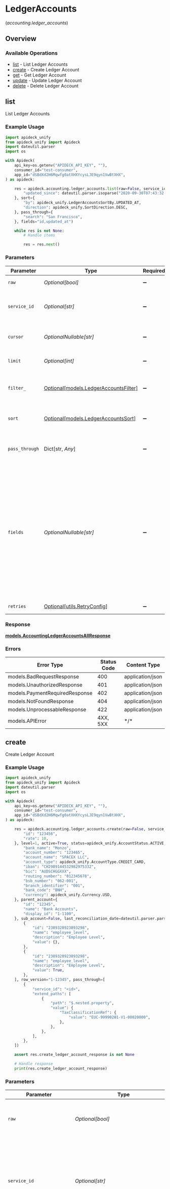 # LedgerAccounts
(*accounting.ledger_accounts*)

## Overview

### Available Operations

* [list](#list) - List Ledger Accounts
* [create](#create) - Create Ledger Account
* [get](#get) - Get Ledger Account
* [update](#update) - Update Ledger Account
* [delete](#delete) - Delete Ledger Account

## list

List Ledger Accounts

### Example Usage

```python
import apideck_unify
from apideck_unify import Apideck
import dateutil.parser
import os

with Apideck(
    api_key=os.getenv("APIDECK_API_KEY", ""),
    consumer_id="test-consumer",
    app_id="dSBdXd2H6Mqwfg0atXHXYcysLJE9qyn1VwBtXHX",
) as apideck:

    res = apideck.accounting.ledger_accounts.list(raw=False, service_id="salesforce", limit=20, filter_={
        "updated_since": dateutil.parser.isoparse("2020-09-30T07:43:32.000Z"),
    }, sort={
        "by": apideck_unify.LedgerAccountsSortBy.UPDATED_AT,
        "direction": apideck_unify.SortDirection.DESC,
    }, pass_through={
        "search": "San Francisco",
    }, fields="id,updated_at")

    while res is not None:
        # Handle items

        res = res.next()

```

### Parameters

| Parameter                                                                                                                                                                                                                                                                                                                                                                                                                                                                                                                                                                                                       | Type                                                                                                                                                                                                                                                                                                                                                                                                                                                                                                                                                                                                            | Required                                                                                                                                                                                                                                                                                                                                                                                                                                                                                                                                                                                                        | Description                                                                                                                                                                                                                                                                                                                                                                                                                                                                                                                                                                                                     | Example                                                                                                                                                                                                                                                                                                                                                                                                                                                                                                                                                                                                         |
| --------------------------------------------------------------------------------------------------------------------------------------------------------------------------------------------------------------------------------------------------------------------------------------------------------------------------------------------------------------------------------------------------------------------------------------------------------------------------------------------------------------------------------------------------------------------------------------------------------------- | --------------------------------------------------------------------------------------------------------------------------------------------------------------------------------------------------------------------------------------------------------------------------------------------------------------------------------------------------------------------------------------------------------------------------------------------------------------------------------------------------------------------------------------------------------------------------------------------------------------- | --------------------------------------------------------------------------------------------------------------------------------------------------------------------------------------------------------------------------------------------------------------------------------------------------------------------------------------------------------------------------------------------------------------------------------------------------------------------------------------------------------------------------------------------------------------------------------------------------------------- | --------------------------------------------------------------------------------------------------------------------------------------------------------------------------------------------------------------------------------------------------------------------------------------------------------------------------------------------------------------------------------------------------------------------------------------------------------------------------------------------------------------------------------------------------------------------------------------------------------------- | --------------------------------------------------------------------------------------------------------------------------------------------------------------------------------------------------------------------------------------------------------------------------------------------------------------------------------------------------------------------------------------------------------------------------------------------------------------------------------------------------------------------------------------------------------------------------------------------------------------- |
| `raw`                                                                                                                                                                                                                                                                                                                                                                                                                                                                                                                                                                                                           | *Optional[bool]*                                                                                                                                                                                                                                                                                                                                                                                                                                                                                                                                                                                                | :heavy_minus_sign:                                                                                                                                                                                                                                                                                                                                                                                                                                                                                                                                                                                              | Include raw response. Mostly used for debugging purposes                                                                                                                                                                                                                                                                                                                                                                                                                                                                                                                                                        |                                                                                                                                                                                                                                                                                                                                                                                                                                                                                                                                                                                                                 |
| `service_id`                                                                                                                                                                                                                                                                                                                                                                                                                                                                                                                                                                                                    | *Optional[str]*                                                                                                                                                                                                                                                                                                                                                                                                                                                                                                                                                                                                 | :heavy_minus_sign:                                                                                                                                                                                                                                                                                                                                                                                                                                                                                                                                                                                              | Provide the service id you want to call (e.g., pipedrive). Only needed when a consumer has activated multiple integrations for a Unified API.                                                                                                                                                                                                                                                                                                                                                                                                                                                                   | salesforce                                                                                                                                                                                                                                                                                                                                                                                                                                                                                                                                                                                                      |
| `cursor`                                                                                                                                                                                                                                                                                                                                                                                                                                                                                                                                                                                                        | *OptionalNullable[str]*                                                                                                                                                                                                                                                                                                                                                                                                                                                                                                                                                                                         | :heavy_minus_sign:                                                                                                                                                                                                                                                                                                                                                                                                                                                                                                                                                                                              | Cursor to start from. You can find cursors for next/previous pages in the meta.cursors property of the response.                                                                                                                                                                                                                                                                                                                                                                                                                                                                                                |                                                                                                                                                                                                                                                                                                                                                                                                                                                                                                                                                                                                                 |
| `limit`                                                                                                                                                                                                                                                                                                                                                                                                                                                                                                                                                                                                         | *Optional[int]*                                                                                                                                                                                                                                                                                                                                                                                                                                                                                                                                                                                                 | :heavy_minus_sign:                                                                                                                                                                                                                                                                                                                                                                                                                                                                                                                                                                                              | Number of results to return. Minimum 1, Maximum 200, Default 20                                                                                                                                                                                                                                                                                                                                                                                                                                                                                                                                                 |                                                                                                                                                                                                                                                                                                                                                                                                                                                                                                                                                                                                                 |
| `filter_`                                                                                                                                                                                                                                                                                                                                                                                                                                                                                                                                                                                                       | [Optional[models.LedgerAccountsFilter]](../../models/ledgeraccountsfilter.md)                                                                                                                                                                                                                                                                                                                                                                                                                                                                                                                                   | :heavy_minus_sign:                                                                                                                                                                                                                                                                                                                                                                                                                                                                                                                                                                                              | Apply filters                                                                                                                                                                                                                                                                                                                                                                                                                                                                                                                                                                                                   | {<br/>"updated_since": "2020-09-30T07:43:32.000Z"<br/>}                                                                                                                                                                                                                                                                                                                                                                                                                                                                                                                                                         |
| `sort`                                                                                                                                                                                                                                                                                                                                                                                                                                                                                                                                                                                                          | [Optional[models.LedgerAccountsSort]](../../models/ledgeraccountssort.md)                                                                                                                                                                                                                                                                                                                                                                                                                                                                                                                                       | :heavy_minus_sign:                                                                                                                                                                                                                                                                                                                                                                                                                                                                                                                                                                                              | Apply sorting                                                                                                                                                                                                                                                                                                                                                                                                                                                                                                                                                                                                   | {<br/>"by": "updated_at",<br/>"direction": "desc"<br/>}                                                                                                                                                                                                                                                                                                                                                                                                                                                                                                                                                         |
| `pass_through`                                                                                                                                                                                                                                                                                                                                                                                                                                                                                                                                                                                                  | Dict[str, *Any*]                                                                                                                                                                                                                                                                                                                                                                                                                                                                                                                                                                                                | :heavy_minus_sign:                                                                                                                                                                                                                                                                                                                                                                                                                                                                                                                                                                                              | Optional unmapped key/values that will be passed through to downstream as query parameters. Ie: ?pass_through[search]=leads becomes ?search=leads                                                                                                                                                                                                                                                                                                                                                                                                                                                               | {<br/>"search": "San Francisco"<br/>}                                                                                                                                                                                                                                                                                                                                                                                                                                                                                                                                                                           |
| `fields`                                                                                                                                                                                                                                                                                                                                                                                                                                                                                                                                                                                                        | *OptionalNullable[str]*                                                                                                                                                                                                                                                                                                                                                                                                                                                                                                                                                                                         | :heavy_minus_sign:                                                                                                                                                                                                                                                                                                                                                                                                                                                                                                                                                                                              | The 'fields' parameter allows API users to specify the fields they want to include in the API response. If this parameter is not present, the API will return all available fields. If this parameter is present, only the fields specified in the comma-separated string will be included in the response. Nested properties can also be requested by using a dot notation. <br /><br />Example: `fields=name,email,addresses.city`<br /><br />In the example above, the response will only include the fields "name", "email" and "addresses.city". If any other fields are available, they will be excluded. | id,updated_at                                                                                                                                                                                                                                                                                                                                                                                                                                                                                                                                                                                                   |
| `retries`                                                                                                                                                                                                                                                                                                                                                                                                                                                                                                                                                                                                       | [Optional[utils.RetryConfig]](../../models/utils/retryconfig.md)                                                                                                                                                                                                                                                                                                                                                                                                                                                                                                                                                | :heavy_minus_sign:                                                                                                                                                                                                                                                                                                                                                                                                                                                                                                                                                                                              | Configuration to override the default retry behavior of the client.                                                                                                                                                                                                                                                                                                                                                                                                                                                                                                                                             |                                                                                                                                                                                                                                                                                                                                                                                                                                                                                                                                                                                                                 |

### Response

**[models.AccountingLedgerAccountsAllResponse](../../models/accountingledgeraccountsallresponse.md)**

### Errors

| Error Type                     | Status Code                    | Content Type                   |
| ------------------------------ | ------------------------------ | ------------------------------ |
| models.BadRequestResponse      | 400                            | application/json               |
| models.UnauthorizedResponse    | 401                            | application/json               |
| models.PaymentRequiredResponse | 402                            | application/json               |
| models.NotFoundResponse        | 404                            | application/json               |
| models.UnprocessableResponse   | 422                            | application/json               |
| models.APIError                | 4XX, 5XX                       | \*/\*                          |

## create

Create Ledger Account

### Example Usage

```python
import apideck_unify
from apideck_unify import Apideck
import dateutil.parser
import os

with Apideck(
    api_key=os.getenv("APIDECK_API_KEY", ""),
    consumer_id="test-consumer",
    app_id="dSBdXd2H6Mqwfg0atXHXYcysLJE9qyn1VwBtXHX",
) as apideck:

    res = apideck.accounting.ledger_accounts.create(raw=False, service_id="salesforce", display_id="1-12345", code="453", classification=apideck_unify.Classification.ASSET, type_=apideck_unify.LedgerAccountType.BANK, sub_type="CHECKING_ACCOUNT", name="Bank account", fully_qualified_name="Asset.Bank.Checking_Account", description="Main checking account", opening_balance=75000, current_balance=20000, currency=apideck_unify.Currency.USD, tax_type="NONE", tax_rate={
        "id": "123456",
        "rate": 10,
    }, level=1, active=True, status=apideck_unify.AccountStatus.ACTIVE, header=True, bank_account={
        "bank_name": "Monzo",
        "account_number": "123465",
        "account_name": "SPACEX LLC",
        "account_type": apideck_unify.AccountType.CREDIT_CARD,
        "iban": "CH2989144532982975332",
        "bic": "AUDSCHGGXXX",
        "routing_number": "012345678",
        "bsb_number": "062-001",
        "branch_identifier": "001",
        "bank_code": "BNH",
        "currency": apideck_unify.Currency.USD,
    }, parent_account={
        "id": "12345",
        "name": "Bank Accounts",
        "display_id": "1-1100",
    }, sub_account=False, last_reconciliation_date=dateutil.parser.parse("2020-09-30").date(), custom_fields=[
        {
            "id": "2389328923893298",
            "name": "employee_level",
            "description": "Employee Level",
            "value": {},
        },
        {
            "id": "2389328923893298",
            "name": "employee_level",
            "description": "Employee Level",
            "value": True,
        },
    ], row_version="1-12345", pass_through=[
        {
            "service_id": "<id>",
            "extend_paths": [
                {
                    "path": "$.nested.property",
                    "value": {
                        "TaxClassificationRef": {
                            "value": "EUC-99990201-V1-00020000",
                        },
                    },
                },
            ],
        },
    ])

    assert res.create_ledger_account_response is not None

    # Handle response
    print(res.create_ledger_account_response)

```

### Parameters

| Parameter                                                                                                                                                        | Type                                                                                                                                                             | Required                                                                                                                                                         | Description                                                                                                                                                      | Example                                                                                                                                                          |
| ---------------------------------------------------------------------------------------------------------------------------------------------------------------- | ---------------------------------------------------------------------------------------------------------------------------------------------------------------- | ---------------------------------------------------------------------------------------------------------------------------------------------------------------- | ---------------------------------------------------------------------------------------------------------------------------------------------------------------- | ---------------------------------------------------------------------------------------------------------------------------------------------------------------- |
| `raw`                                                                                                                                                            | *Optional[bool]*                                                                                                                                                 | :heavy_minus_sign:                                                                                                                                               | Include raw response. Mostly used for debugging purposes                                                                                                         |                                                                                                                                                                  |
| `service_id`                                                                                                                                                     | *Optional[str]*                                                                                                                                                  | :heavy_minus_sign:                                                                                                                                               | Provide the service id you want to call (e.g., pipedrive). Only needed when a consumer has activated multiple integrations for a Unified API.                    | salesforce                                                                                                                                                       |
| `display_id`                                                                                                                                                     | *Optional[str]*                                                                                                                                                  | :heavy_minus_sign:                                                                                                                                               | The human readable display ID used when displaying the account                                                                                                   | 1-12345                                                                                                                                                          |
| `nominal_code`                                                                                                                                                   | *OptionalNullable[str]*                                                                                                                                          | :heavy_minus_sign:                                                                                                                                               | : warning: ** DEPRECATED **: This will be removed in a future release, please migrate away from it as soon as possible.<br/><br/>The nominal code of the ledger account. | N091                                                                                                                                                             |
| `code`                                                                                                                                                           | *OptionalNullable[str]*                                                                                                                                          | :heavy_minus_sign:                                                                                                                                               | The code assigned to the account.                                                                                                                                | 453                                                                                                                                                              |
| `classification`                                                                                                                                                 | [OptionalNullable[models.Classification]](../../models/classification.md)                                                                                        | :heavy_minus_sign:                                                                                                                                               | The classification of account.                                                                                                                                   | asset                                                                                                                                                            |
| `type`                                                                                                                                                           | [Optional[models.LedgerAccountType]](../../models/ledgeraccounttype.md)                                                                                          | :heavy_minus_sign:                                                                                                                                               | The type of account.                                                                                                                                             | bank                                                                                                                                                             |
| `sub_type`                                                                                                                                                       | *OptionalNullable[str]*                                                                                                                                          | :heavy_minus_sign:                                                                                                                                               | The sub type of account.                                                                                                                                         | CHECKING_ACCOUNT                                                                                                                                                 |
| `name`                                                                                                                                                           | *OptionalNullable[str]*                                                                                                                                          | :heavy_minus_sign:                                                                                                                                               | The name of the account.                                                                                                                                         | Bank account                                                                                                                                                     |
| `fully_qualified_name`                                                                                                                                           | *OptionalNullable[str]*                                                                                                                                          | :heavy_minus_sign:                                                                                                                                               | The fully qualified name of the account.                                                                                                                         | Asset.Bank.Checking_Account                                                                                                                                      |
| `description`                                                                                                                                                    | *OptionalNullable[str]*                                                                                                                                          | :heavy_minus_sign:                                                                                                                                               | The description of the account.                                                                                                                                  | Main checking account                                                                                                                                            |
| `opening_balance`                                                                                                                                                | *OptionalNullable[float]*                                                                                                                                        | :heavy_minus_sign:                                                                                                                                               | The opening balance of the account.                                                                                                                              | 75000                                                                                                                                                            |
| `current_balance`                                                                                                                                                | *OptionalNullable[float]*                                                                                                                                        | :heavy_minus_sign:                                                                                                                                               | The current balance of the account.                                                                                                                              | 20000                                                                                                                                                            |
| `currency`                                                                                                                                                       | [OptionalNullable[models.Currency]](../../models/currency.md)                                                                                                    | :heavy_minus_sign:                                                                                                                                               | Indicates the associated currency for an amount of money. Values correspond to [ISO 4217](https://en.wikipedia.org/wiki/ISO_4217).                               | USD                                                                                                                                                              |
| `tax_type`                                                                                                                                                       | *OptionalNullable[str]*                                                                                                                                          | :heavy_minus_sign:                                                                                                                                               | The tax type of the account.                                                                                                                                     | NONE                                                                                                                                                             |
| `tax_rate`                                                                                                                                                       | [Optional[models.LinkedTaxRateInput]](../../models/linkedtaxrateinput.md)                                                                                        | :heavy_minus_sign:                                                                                                                                               | N/A                                                                                                                                                              |                                                                                                                                                                  |
| `level`                                                                                                                                                          | *OptionalNullable[float]*                                                                                                                                        | :heavy_minus_sign:                                                                                                                                               | N/A                                                                                                                                                              | 1                                                                                                                                                                |
| `active`                                                                                                                                                         | *OptionalNullable[bool]*                                                                                                                                         | :heavy_minus_sign:                                                                                                                                               | Whether the account is active or not.                                                                                                                            | true                                                                                                                                                             |
| `status`                                                                                                                                                         | [OptionalNullable[models.AccountStatus]](../../models/accountstatus.md)                                                                                          | :heavy_minus_sign:                                                                                                                                               | The status of the account.                                                                                                                                       | active                                                                                                                                                           |
| `header`                                                                                                                                                         | *OptionalNullable[bool]*                                                                                                                                         | :heavy_minus_sign:                                                                                                                                               | Whether the account is a header or not.                                                                                                                          | true                                                                                                                                                             |
| `bank_account`                                                                                                                                                   | [Optional[models.BankAccount]](../../models/bankaccount.md)                                                                                                      | :heavy_minus_sign:                                                                                                                                               | N/A                                                                                                                                                              |                                                                                                                                                                  |
| `parent_account`                                                                                                                                                 | [Optional[models.ParentAccount]](../../models/parentaccount.md)                                                                                                  | :heavy_minus_sign:                                                                                                                                               | N/A                                                                                                                                                              |                                                                                                                                                                  |
| `sub_account`                                                                                                                                                    | *OptionalNullable[bool]*                                                                                                                                         | :heavy_minus_sign:                                                                                                                                               | Whether the account is a sub account or not.                                                                                                                     | false                                                                                                                                                            |
| `last_reconciliation_date`                                                                                                                                       | [datetime](https://docs.python.org/3/library/datetime.html#datetime-objects)                                                                                     | :heavy_minus_sign:                                                                                                                                               | Reconciliation Date means the last calendar day of each Reconciliation Period.                                                                                   | 2020-09-30                                                                                                                                                       |
| `subsidiaries`                                                                                                                                                   | List[[models.LedgerAccountSubsidiaries](../../models/ledgeraccountsubsidiaries.md)]                                                                              | :heavy_minus_sign:                                                                                                                                               | The subsidiaries the account belongs to.                                                                                                                         |                                                                                                                                                                  |
| `custom_fields`                                                                                                                                                  | List[[models.CustomField](../../models/customfield.md)]                                                                                                          | :heavy_minus_sign:                                                                                                                                               | N/A                                                                                                                                                              |                                                                                                                                                                  |
| `row_version`                                                                                                                                                    | *OptionalNullable[str]*                                                                                                                                          | :heavy_minus_sign:                                                                                                                                               | A binary value used to detect updates to a object and prevent data conflicts. It is incremented each time an update is made to the object.                       | 1-12345                                                                                                                                                          |
| `pass_through`                                                                                                                                                   | List[[models.PassThroughBody](../../models/passthroughbody.md)]                                                                                                  | :heavy_minus_sign:                                                                                                                                               | The pass_through property allows passing service-specific, custom data or structured modifications in request body when creating or updating resources.          |                                                                                                                                                                  |
| `retries`                                                                                                                                                        | [Optional[utils.RetryConfig]](../../models/utils/retryconfig.md)                                                                                                 | :heavy_minus_sign:                                                                                                                                               | Configuration to override the default retry behavior of the client.                                                                                              |                                                                                                                                                                  |

### Response

**[models.AccountingLedgerAccountsAddResponse](../../models/accountingledgeraccountsaddresponse.md)**

### Errors

| Error Type                     | Status Code                    | Content Type                   |
| ------------------------------ | ------------------------------ | ------------------------------ |
| models.BadRequestResponse      | 400                            | application/json               |
| models.UnauthorizedResponse    | 401                            | application/json               |
| models.PaymentRequiredResponse | 402                            | application/json               |
| models.NotFoundResponse        | 404                            | application/json               |
| models.UnprocessableResponse   | 422                            | application/json               |
| models.APIError                | 4XX, 5XX                       | \*/\*                          |

## get

Get Ledger Account

### Example Usage

```python
from apideck_unify import Apideck
import os

with Apideck(
    api_key=os.getenv("APIDECK_API_KEY", ""),
    consumer_id="test-consumer",
    app_id="dSBdXd2H6Mqwfg0atXHXYcysLJE9qyn1VwBtXHX",
) as apideck:

    res = apideck.accounting.ledger_accounts.get(id="<id>", service_id="salesforce", raw=False, fields="id,updated_at")

    assert res.get_ledger_account_response is not None

    # Handle response
    print(res.get_ledger_account_response)

```

### Parameters

| Parameter                                                                                                                                                                                                                                                                                                                                                                                                                                                                                                                                                                                                       | Type                                                                                                                                                                                                                                                                                                                                                                                                                                                                                                                                                                                                            | Required                                                                                                                                                                                                                                                                                                                                                                                                                                                                                                                                                                                                        | Description                                                                                                                                                                                                                                                                                                                                                                                                                                                                                                                                                                                                     | Example                                                                                                                                                                                                                                                                                                                                                                                                                                                                                                                                                                                                         |
| --------------------------------------------------------------------------------------------------------------------------------------------------------------------------------------------------------------------------------------------------------------------------------------------------------------------------------------------------------------------------------------------------------------------------------------------------------------------------------------------------------------------------------------------------------------------------------------------------------------- | --------------------------------------------------------------------------------------------------------------------------------------------------------------------------------------------------------------------------------------------------------------------------------------------------------------------------------------------------------------------------------------------------------------------------------------------------------------------------------------------------------------------------------------------------------------------------------------------------------------- | --------------------------------------------------------------------------------------------------------------------------------------------------------------------------------------------------------------------------------------------------------------------------------------------------------------------------------------------------------------------------------------------------------------------------------------------------------------------------------------------------------------------------------------------------------------------------------------------------------------- | --------------------------------------------------------------------------------------------------------------------------------------------------------------------------------------------------------------------------------------------------------------------------------------------------------------------------------------------------------------------------------------------------------------------------------------------------------------------------------------------------------------------------------------------------------------------------------------------------------------- | --------------------------------------------------------------------------------------------------------------------------------------------------------------------------------------------------------------------------------------------------------------------------------------------------------------------------------------------------------------------------------------------------------------------------------------------------------------------------------------------------------------------------------------------------------------------------------------------------------------- |
| `id`                                                                                                                                                                                                                                                                                                                                                                                                                                                                                                                                                                                                            | *str*                                                                                                                                                                                                                                                                                                                                                                                                                                                                                                                                                                                                           | :heavy_check_mark:                                                                                                                                                                                                                                                                                                                                                                                                                                                                                                                                                                                              | ID of the record you are acting upon.                                                                                                                                                                                                                                                                                                                                                                                                                                                                                                                                                                           |                                                                                                                                                                                                                                                                                                                                                                                                                                                                                                                                                                                                                 |
| `service_id`                                                                                                                                                                                                                                                                                                                                                                                                                                                                                                                                                                                                    | *Optional[str]*                                                                                                                                                                                                                                                                                                                                                                                                                                                                                                                                                                                                 | :heavy_minus_sign:                                                                                                                                                                                                                                                                                                                                                                                                                                                                                                                                                                                              | Provide the service id you want to call (e.g., pipedrive). Only needed when a consumer has activated multiple integrations for a Unified API.                                                                                                                                                                                                                                                                                                                                                                                                                                                                   | salesforce                                                                                                                                                                                                                                                                                                                                                                                                                                                                                                                                                                                                      |
| `raw`                                                                                                                                                                                                                                                                                                                                                                                                                                                                                                                                                                                                           | *Optional[bool]*                                                                                                                                                                                                                                                                                                                                                                                                                                                                                                                                                                                                | :heavy_minus_sign:                                                                                                                                                                                                                                                                                                                                                                                                                                                                                                                                                                                              | Include raw response. Mostly used for debugging purposes                                                                                                                                                                                                                                                                                                                                                                                                                                                                                                                                                        |                                                                                                                                                                                                                                                                                                                                                                                                                                                                                                                                                                                                                 |
| `fields`                                                                                                                                                                                                                                                                                                                                                                                                                                                                                                                                                                                                        | *OptionalNullable[str]*                                                                                                                                                                                                                                                                                                                                                                                                                                                                                                                                                                                         | :heavy_minus_sign:                                                                                                                                                                                                                                                                                                                                                                                                                                                                                                                                                                                              | The 'fields' parameter allows API users to specify the fields they want to include in the API response. If this parameter is not present, the API will return all available fields. If this parameter is present, only the fields specified in the comma-separated string will be included in the response. Nested properties can also be requested by using a dot notation. <br /><br />Example: `fields=name,email,addresses.city`<br /><br />In the example above, the response will only include the fields "name", "email" and "addresses.city". If any other fields are available, they will be excluded. | id,updated_at                                                                                                                                                                                                                                                                                                                                                                                                                                                                                                                                                                                                   |
| `retries`                                                                                                                                                                                                                                                                                                                                                                                                                                                                                                                                                                                                       | [Optional[utils.RetryConfig]](../../models/utils/retryconfig.md)                                                                                                                                                                                                                                                                                                                                                                                                                                                                                                                                                | :heavy_minus_sign:                                                                                                                                                                                                                                                                                                                                                                                                                                                                                                                                                                                              | Configuration to override the default retry behavior of the client.                                                                                                                                                                                                                                                                                                                                                                                                                                                                                                                                             |                                                                                                                                                                                                                                                                                                                                                                                                                                                                                                                                                                                                                 |

### Response

**[models.AccountingLedgerAccountsOneResponse](../../models/accountingledgeraccountsoneresponse.md)**

### Errors

| Error Type                     | Status Code                    | Content Type                   |
| ------------------------------ | ------------------------------ | ------------------------------ |
| models.BadRequestResponse      | 400                            | application/json               |
| models.UnauthorizedResponse    | 401                            | application/json               |
| models.PaymentRequiredResponse | 402                            | application/json               |
| models.NotFoundResponse        | 404                            | application/json               |
| models.UnprocessableResponse   | 422                            | application/json               |
| models.APIError                | 4XX, 5XX                       | \*/\*                          |

## update

Update Ledger Account

### Example Usage

```python
import apideck_unify
from apideck_unify import Apideck
import dateutil.parser
import os

with Apideck(
    api_key=os.getenv("APIDECK_API_KEY", ""),
    consumer_id="test-consumer",
    app_id="dSBdXd2H6Mqwfg0atXHXYcysLJE9qyn1VwBtXHX",
) as apideck:

    res = apideck.accounting.ledger_accounts.update(id="<id>", service_id="salesforce", raw=False, display_id="1-12345", code="453", classification=apideck_unify.Classification.ASSET, type_=apideck_unify.LedgerAccountType.BANK, sub_type="CHECKING_ACCOUNT", name="Bank account", fully_qualified_name="Asset.Bank.Checking_Account", description="Main checking account", opening_balance=75000, current_balance=20000, currency=apideck_unify.Currency.USD, tax_type="NONE", tax_rate={
        "id": "123456",
        "rate": 10,
    }, level=1, active=True, status=apideck_unify.AccountStatus.ACTIVE, header=True, bank_account={
        "bank_name": "Monzo",
        "account_number": "123465",
        "account_name": "SPACEX LLC",
        "account_type": apideck_unify.AccountType.CREDIT_CARD,
        "iban": "CH2989144532982975332",
        "bic": "AUDSCHGGXXX",
        "routing_number": "012345678",
        "bsb_number": "062-001",
        "branch_identifier": "001",
        "bank_code": "BNH",
        "currency": apideck_unify.Currency.USD,
    }, parent_account={
        "id": "12345",
        "name": "Bank Accounts",
        "display_id": "1-1100",
    }, sub_account=False, last_reconciliation_date=dateutil.parser.parse("2020-09-30").date(), custom_fields=[
        {
            "id": "2389328923893298",
            "name": "employee_level",
            "description": "Employee Level",
            "value": {},
        },
        {
            "id": "2389328923893298",
            "name": "employee_level",
            "description": "Employee Level",
            "value": True,
        },
        {
            "id": "2389328923893298",
            "name": "employee_level",
            "description": "Employee Level",
            "value": [
                {},
                {},
            ],
        },
    ], row_version="1-12345", pass_through=[
        {
            "service_id": "<id>",
            "extend_paths": [
                {
                    "path": "$.nested.property",
                    "value": {
                        "TaxClassificationRef": {
                            "value": "EUC-99990201-V1-00020000",
                        },
                    },
                },
                {
                    "path": "$.nested.property",
                    "value": {
                        "TaxClassificationRef": {
                            "value": "EUC-99990201-V1-00020000",
                        },
                    },
                },
                {
                    "path": "$.nested.property",
                    "value": {
                        "TaxClassificationRef": {
                            "value": "EUC-99990201-V1-00020000",
                        },
                    },
                },
            ],
        },
        {
            "service_id": "<id>",
            "extend_paths": [
                {
                    "path": "$.nested.property",
                    "value": {
                        "TaxClassificationRef": {
                            "value": "EUC-99990201-V1-00020000",
                        },
                    },
                },
            ],
        },
    ])

    assert res.update_ledger_account_response is not None

    # Handle response
    print(res.update_ledger_account_response)

```

### Parameters

| Parameter                                                                                                                                                        | Type                                                                                                                                                             | Required                                                                                                                                                         | Description                                                                                                                                                      | Example                                                                                                                                                          |
| ---------------------------------------------------------------------------------------------------------------------------------------------------------------- | ---------------------------------------------------------------------------------------------------------------------------------------------------------------- | ---------------------------------------------------------------------------------------------------------------------------------------------------------------- | ---------------------------------------------------------------------------------------------------------------------------------------------------------------- | ---------------------------------------------------------------------------------------------------------------------------------------------------------------- |
| `id`                                                                                                                                                             | *str*                                                                                                                                                            | :heavy_check_mark:                                                                                                                                               | ID of the record you are acting upon.                                                                                                                            |                                                                                                                                                                  |
| `service_id`                                                                                                                                                     | *Optional[str]*                                                                                                                                                  | :heavy_minus_sign:                                                                                                                                               | Provide the service id you want to call (e.g., pipedrive). Only needed when a consumer has activated multiple integrations for a Unified API.                    | salesforce                                                                                                                                                       |
| `raw`                                                                                                                                                            | *Optional[bool]*                                                                                                                                                 | :heavy_minus_sign:                                                                                                                                               | Include raw response. Mostly used for debugging purposes                                                                                                         |                                                                                                                                                                  |
| `display_id`                                                                                                                                                     | *Optional[str]*                                                                                                                                                  | :heavy_minus_sign:                                                                                                                                               | The human readable display ID used when displaying the account                                                                                                   | 1-12345                                                                                                                                                          |
| `nominal_code`                                                                                                                                                   | *OptionalNullable[str]*                                                                                                                                          | :heavy_minus_sign:                                                                                                                                               | : warning: ** DEPRECATED **: This will be removed in a future release, please migrate away from it as soon as possible.<br/><br/>The nominal code of the ledger account. | N091                                                                                                                                                             |
| `code`                                                                                                                                                           | *OptionalNullable[str]*                                                                                                                                          | :heavy_minus_sign:                                                                                                                                               | The code assigned to the account.                                                                                                                                | 453                                                                                                                                                              |
| `classification`                                                                                                                                                 | [OptionalNullable[models.Classification]](../../models/classification.md)                                                                                        | :heavy_minus_sign:                                                                                                                                               | The classification of account.                                                                                                                                   | asset                                                                                                                                                            |
| `type`                                                                                                                                                           | [Optional[models.LedgerAccountType]](../../models/ledgeraccounttype.md)                                                                                          | :heavy_minus_sign:                                                                                                                                               | The type of account.                                                                                                                                             | bank                                                                                                                                                             |
| `sub_type`                                                                                                                                                       | *OptionalNullable[str]*                                                                                                                                          | :heavy_minus_sign:                                                                                                                                               | The sub type of account.                                                                                                                                         | CHECKING_ACCOUNT                                                                                                                                                 |
| `name`                                                                                                                                                           | *OptionalNullable[str]*                                                                                                                                          | :heavy_minus_sign:                                                                                                                                               | The name of the account.                                                                                                                                         | Bank account                                                                                                                                                     |
| `fully_qualified_name`                                                                                                                                           | *OptionalNullable[str]*                                                                                                                                          | :heavy_minus_sign:                                                                                                                                               | The fully qualified name of the account.                                                                                                                         | Asset.Bank.Checking_Account                                                                                                                                      |
| `description`                                                                                                                                                    | *OptionalNullable[str]*                                                                                                                                          | :heavy_minus_sign:                                                                                                                                               | The description of the account.                                                                                                                                  | Main checking account                                                                                                                                            |
| `opening_balance`                                                                                                                                                | *OptionalNullable[float]*                                                                                                                                        | :heavy_minus_sign:                                                                                                                                               | The opening balance of the account.                                                                                                                              | 75000                                                                                                                                                            |
| `current_balance`                                                                                                                                                | *OptionalNullable[float]*                                                                                                                                        | :heavy_minus_sign:                                                                                                                                               | The current balance of the account.                                                                                                                              | 20000                                                                                                                                                            |
| `currency`                                                                                                                                                       | [OptionalNullable[models.Currency]](../../models/currency.md)                                                                                                    | :heavy_minus_sign:                                                                                                                                               | Indicates the associated currency for an amount of money. Values correspond to [ISO 4217](https://en.wikipedia.org/wiki/ISO_4217).                               | USD                                                                                                                                                              |
| `tax_type`                                                                                                                                                       | *OptionalNullable[str]*                                                                                                                                          | :heavy_minus_sign:                                                                                                                                               | The tax type of the account.                                                                                                                                     | NONE                                                                                                                                                             |
| `tax_rate`                                                                                                                                                       | [Optional[models.LinkedTaxRateInput]](../../models/linkedtaxrateinput.md)                                                                                        | :heavy_minus_sign:                                                                                                                                               | N/A                                                                                                                                                              |                                                                                                                                                                  |
| `level`                                                                                                                                                          | *OptionalNullable[float]*                                                                                                                                        | :heavy_minus_sign:                                                                                                                                               | N/A                                                                                                                                                              | 1                                                                                                                                                                |
| `active`                                                                                                                                                         | *OptionalNullable[bool]*                                                                                                                                         | :heavy_minus_sign:                                                                                                                                               | Whether the account is active or not.                                                                                                                            | true                                                                                                                                                             |
| `status`                                                                                                                                                         | [OptionalNullable[models.AccountStatus]](../../models/accountstatus.md)                                                                                          | :heavy_minus_sign:                                                                                                                                               | The status of the account.                                                                                                                                       | active                                                                                                                                                           |
| `header`                                                                                                                                                         | *OptionalNullable[bool]*                                                                                                                                         | :heavy_minus_sign:                                                                                                                                               | Whether the account is a header or not.                                                                                                                          | true                                                                                                                                                             |
| `bank_account`                                                                                                                                                   | [Optional[models.BankAccount]](../../models/bankaccount.md)                                                                                                      | :heavy_minus_sign:                                                                                                                                               | N/A                                                                                                                                                              |                                                                                                                                                                  |
| `parent_account`                                                                                                                                                 | [Optional[models.ParentAccount]](../../models/parentaccount.md)                                                                                                  | :heavy_minus_sign:                                                                                                                                               | N/A                                                                                                                                                              |                                                                                                                                                                  |
| `sub_account`                                                                                                                                                    | *OptionalNullable[bool]*                                                                                                                                         | :heavy_minus_sign:                                                                                                                                               | Whether the account is a sub account or not.                                                                                                                     | false                                                                                                                                                            |
| `last_reconciliation_date`                                                                                                                                       | [datetime](https://docs.python.org/3/library/datetime.html#datetime-objects)                                                                                     | :heavy_minus_sign:                                                                                                                                               | Reconciliation Date means the last calendar day of each Reconciliation Period.                                                                                   | 2020-09-30                                                                                                                                                       |
| `subsidiaries`                                                                                                                                                   | List[[models.LedgerAccountSubsidiaries](../../models/ledgeraccountsubsidiaries.md)]                                                                              | :heavy_minus_sign:                                                                                                                                               | The subsidiaries the account belongs to.                                                                                                                         |                                                                                                                                                                  |
| `custom_fields`                                                                                                                                                  | List[[models.CustomField](../../models/customfield.md)]                                                                                                          | :heavy_minus_sign:                                                                                                                                               | N/A                                                                                                                                                              |                                                                                                                                                                  |
| `row_version`                                                                                                                                                    | *OptionalNullable[str]*                                                                                                                                          | :heavy_minus_sign:                                                                                                                                               | A binary value used to detect updates to a object and prevent data conflicts. It is incremented each time an update is made to the object.                       | 1-12345                                                                                                                                                          |
| `pass_through`                                                                                                                                                   | List[[models.PassThroughBody](../../models/passthroughbody.md)]                                                                                                  | :heavy_minus_sign:                                                                                                                                               | The pass_through property allows passing service-specific, custom data or structured modifications in request body when creating or updating resources.          |                                                                                                                                                                  |
| `retries`                                                                                                                                                        | [Optional[utils.RetryConfig]](../../models/utils/retryconfig.md)                                                                                                 | :heavy_minus_sign:                                                                                                                                               | Configuration to override the default retry behavior of the client.                                                                                              |                                                                                                                                                                  |

### Response

**[models.AccountingLedgerAccountsUpdateResponse](../../models/accountingledgeraccountsupdateresponse.md)**

### Errors

| Error Type                     | Status Code                    | Content Type                   |
| ------------------------------ | ------------------------------ | ------------------------------ |
| models.BadRequestResponse      | 400                            | application/json               |
| models.UnauthorizedResponse    | 401                            | application/json               |
| models.PaymentRequiredResponse | 402                            | application/json               |
| models.NotFoundResponse        | 404                            | application/json               |
| models.UnprocessableResponse   | 422                            | application/json               |
| models.APIError                | 4XX, 5XX                       | \*/\*                          |

## delete

Delete Ledger Account

### Example Usage

```python
from apideck_unify import Apideck
import os

with Apideck(
    api_key=os.getenv("APIDECK_API_KEY", ""),
    consumer_id="test-consumer",
    app_id="dSBdXd2H6Mqwfg0atXHXYcysLJE9qyn1VwBtXHX",
) as apideck:

    res = apideck.accounting.ledger_accounts.delete(id="<id>", service_id="salesforce", raw=False)

    assert res.delete_ledger_account_response is not None

    # Handle response
    print(res.delete_ledger_account_response)

```

### Parameters

| Parameter                                                                                                                                     | Type                                                                                                                                          | Required                                                                                                                                      | Description                                                                                                                                   | Example                                                                                                                                       |
| --------------------------------------------------------------------------------------------------------------------------------------------- | --------------------------------------------------------------------------------------------------------------------------------------------- | --------------------------------------------------------------------------------------------------------------------------------------------- | --------------------------------------------------------------------------------------------------------------------------------------------- | --------------------------------------------------------------------------------------------------------------------------------------------- |
| `id`                                                                                                                                          | *str*                                                                                                                                         | :heavy_check_mark:                                                                                                                            | ID of the record you are acting upon.                                                                                                         |                                                                                                                                               |
| `service_id`                                                                                                                                  | *Optional[str]*                                                                                                                               | :heavy_minus_sign:                                                                                                                            | Provide the service id you want to call (e.g., pipedrive). Only needed when a consumer has activated multiple integrations for a Unified API. | salesforce                                                                                                                                    |
| `raw`                                                                                                                                         | *Optional[bool]*                                                                                                                              | :heavy_minus_sign:                                                                                                                            | Include raw response. Mostly used for debugging purposes                                                                                      |                                                                                                                                               |
| `retries`                                                                                                                                     | [Optional[utils.RetryConfig]](../../models/utils/retryconfig.md)                                                                              | :heavy_minus_sign:                                                                                                                            | Configuration to override the default retry behavior of the client.                                                                           |                                                                                                                                               |

### Response

**[models.AccountingLedgerAccountsDeleteResponse](../../models/accountingledgeraccountsdeleteresponse.md)**

### Errors

| Error Type                     | Status Code                    | Content Type                   |
| ------------------------------ | ------------------------------ | ------------------------------ |
| models.BadRequestResponse      | 400                            | application/json               |
| models.UnauthorizedResponse    | 401                            | application/json               |
| models.PaymentRequiredResponse | 402                            | application/json               |
| models.NotFoundResponse        | 404                            | application/json               |
| models.UnprocessableResponse   | 422                            | application/json               |
| models.APIError                | 4XX, 5XX                       | \*/\*                          |